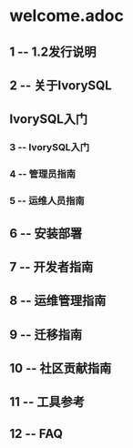 # welcome.adoc
## 1 -- 1.2发行说明
## 2 -- 关于IvorySQL
## IvorySQL入门
### 3 -- IvorySQL入门
### 4 -- 管理员指南
### 5 -- 运维人员指南
## 6 -- 安装部署
## 7 -- 开发者指南
## 8 -- 运维管理指南
## 9 -- 迁移指南
## 10 -- 社区贡献指南
## 11 -- 工具参考
## 12 -- FAQ